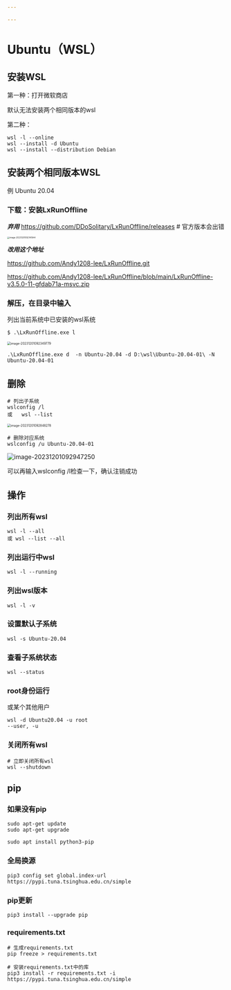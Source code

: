 ```yaml
---

---
```


# Ubuntu（WSL）

## 安装WSL  

第一种：打开微软商店

默认无法安装两个相同版本的wsl

第二种：

```
wsl -l --online
wsl --install -d Ubuntu
wsl --install --distribution Debian
```

## 安装两个相同版本WSL 

例 Ubuntu 20.04

### 下载：安装LxRunOffline



***弃用*** https://github.com/DDoSolitary/LxRunOffline/releases # 官方版本会出错

<img src="E:\笔记\assets\image-20231201092141844.png" alt="image-20231201092141844" style="zoom: 33%;" />

***改用这个地址***

https://github.com/Andy1208-lee/LxRunOffline.git

https://github.com/Andy1208-lee/LxRunOffline/blob/main/LxRunOffline-v3.5.0-11-gfdab71a-msvc.zip

### 解压，在目录中输入

列出当前系统中已安装的wsl系统

```
$ .\LxRunOffline.exe l
```

<img src="E:\笔记\assets\image-20231201092349779.png" alt="image-20231201092349779" style="zoom:50%;" />

```
.\LxRunOffline.exe d  -n Ubuntu-20.04 -d D:\wsl\Ubuntu-20.04-01\ -N Ubuntu-20.04-01
```



## 删除

```
# 列出子系统
wslconfig /l
或   wsl --list
```

<img src="E:\笔记\assets\image-20231201092848278.png" alt="image-20231201092848278" style="zoom: 50%;" />

```
# 删除对应系统
wslconfig /u Ubuntu-20.04-01
```

![image-20231201092947250](E:\笔记\assets\image-20231201092947250.png)

可以再输入wslconfig /l检查一下，确认注销成功

## 操作

### 列出所有wsl

```
wsl -l --all 
或 wsl --list --all
```

### 列出运行中wsl

```
wsl -l --running
```

### 列出wsl版本

```
wsl -l -v
```

### 设置默认子系统

```
wsl -s Ubuntu-20.04
```

### 查看子系统状态

```
wsl --status
```

### root身份运行

或某个其他用户

```
wsl -d Ubuntu20.04 -u root
--user, -u
```

### 关闭所有wsl

```
# 立即关闭所有wsl
wsl --shutdown
```

## pip

### 如果没有pip

```
sudo apt-get update
sudo apt-get upgrade  
```

```
sudo apt install python3-pip
```

### 全局换源

```
pip3 config set global.index-url https://pypi.tuna.tsinghua.edu.cn/simple
```

### pip更新

```
pip3 install --upgrade pip
```

### requirements.txt

```
# 生成requirements.txt
pip freeze > requirements.txt

# 安装requirements.txt中的库
pip3 install -r requirements.txt -i https://pypi.tuna.tsinghua.edu.cn/simple
```

